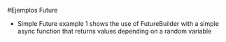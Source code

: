#Ejemplos Future

- Simple Future example 1 shows the use of FutureBuilder with a simple async function that returns values depending on a random variable